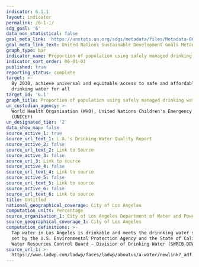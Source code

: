 ```yaml
---
indicator: 6.1.1
layout: indicator
permalink: /6-1-1/
sdg_goal: '6'
data_non_statistical: false
goal_meta_link: 'https://unstats.un.org/sdgs/metadata/files/Metadata-06-01-01.pdf'
goal_meta_link_text: United Nations Sustainable Development Goals Metadata (pdf 428kB)
graph_type: bar
indicator_name: Proportion of population using safely managed drinking water services
indicator_sort_order: 06-01-01
published: true
reporting_status: complete
target: >-
  By 2030, achieve universal and equitable access to safe and affordable
  drinking water for all
target_id: '6.1'
graph_title: Proportion of population using safely managed drinking water services
un_custodian_agency: >-
  World Health Organisation (WHO), United Nations Children's Emergency Fund
  (UNICEF)
un_designated_tier: '2'
data_show_map: false
source_active_1: true
source_url_text_1: L.A.'s Drinking Water Quality Report
source_active_2: false
source_url_text_2: Link to Source
source_active_3: false
source_url_3: Link to source
source_active_4: false
source_url_text_4: Link to source
source_active_5: false
source_url_text_5: Link to source
source_active_6: false
source_url_text_6: Link to source
title: Untitled
national_geographical_coverage: City of Los Angeles
computation_units: Percentage
source_organisation_1: City of Los Angeles Department of Water and Power
source_geographical_coverage_1: City of Los Angeles
computation_definitions: >-
  Tap water in Los Angeles is drinkable and meets the drinnking water standards
  set by the U.S. Environmental Protection Agency and the State of California,
  Water Resources Control Board – Division of Drinking Water (SWRCB-DDW).
source_url_1: >-
  https://www.ladwp.com/ladwp/faces/ladwp/aboutus/a-water/newlink?_adf.ctrl-state=x4jwl01pu_4&_afrLoop=275102135412106
---
```

